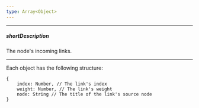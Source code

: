 ```yaml
---
type: Array<Object>
---
```

---
##### shortDescription
The node's incoming links.

---
Each object has the following structure: 

    {
        index: Number, // The link's index
        weight: Number, // The link's weight
        node: String // The title of the link's source node
    }